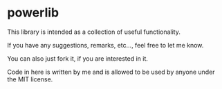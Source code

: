 powerlib
========
This library is intended as a collection of useful functionality.

If you have any suggestions, remarks, etc..., feel free to let me know.

You can also just fork it, if you are interested in it.

Code in here is written by me and is allowed to be used by anyone under the MIT license.

